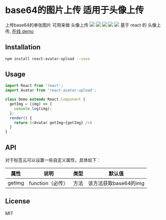 <!--
 * @Author: DaQing Lu
 * @Date: 2020-03-20 20:42:04
 * @LastEditors: DaQing Lu
 * @LastEditTime: 2020-03-24 18:29:54
 * @Description: file content
 -->
# base64的图片上传 适用于头像上传
上传base64的单张图片 可用来做 头像上传
![](https://img.shields.io/badge/npm-6.14.2-orange.svg) 
![](https://img.shields.io/github/issues/ldq429/AvatarUpload.svg) 
![](https://img.shields.io/github/forks/ldq429/AvatarUpload.svg) 
![](https://img.shields.io/github/stars/ldq429/AvatarUpload.svg) 
![](https://img.shields.io/github/license/ldq429/AvatarUpload.svg)
基于 react 的 头像上传, [在线 demo](https://ldq429.github.io/AvatarUpload/)

## Installation

```bash
npm install react-avatar-upload --save
```

## Usage

```javascript
import React from 'react';
import Avatar from 'react-avatar-upload';

class Demo extends React.Component {
  getImg = (img) => {
    console.log(img);
  };
  render() {
    return (<Avatar getImg={getImg} />)
  }
}
```

## API
对于标签云可以设置一些自定义属性，具体如下：

| 属性 | 说明 | 类型 | 默认值
| --- | --- | --- | -- |
| getImg | function（必传） | 方法 | 该方法获取base64的img


## License
MIT
